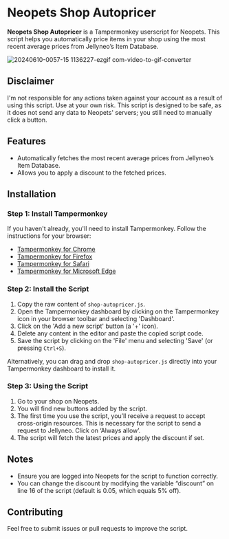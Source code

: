# Neopets Shop Autopricer

**Neopets Shop Autopricer** is a Tampermonkey userscript for Neopets. This script helps you automatically price items in your shop using the most recent average prices from Jellyneo’s Item Database.

![20240610-0057-15 1136227-ezgif com-video-to-gif-converter](https://github.com/ramsestone/Neopets-Shop-Autopricer/assets/74755255/ab1a8497-509c-464f-a5eb-319b7e402144)

## Disclaimer
I'm not responsible for any actions taken against your account as a result of using this script. Use at your own risk. This script is designed to be safe, as it does not send any data to Neopets' servers; you still need to manually click a button.

## Features
- Automatically fetches the most recent average prices from Jellyneo’s Item Database.
- Allows you to apply a discount to the fetched prices.

## Installation
### Step 1: Install Tampermonkey
If you haven't already, you'll need to install Tampermonkey. Follow the instructions for your browser:

- [Tampermonkey for Chrome](https://tampermonkey.net/?ext=dhdg&browser=chrome)
- [Tampermonkey for Firefox](https://tampermonkey.net/?ext=dhdg&browser=firefox)
- [Tampermonkey for Safari](https://tampermonkey.net/?ext=dhdg&browser=safari)
- [Tampermonkey for Microsoft Edge](https://tampermonkey.net/?ext=dhdg&browser=edge)

### Step 2: Install the Script
1. Copy the raw content of `shop-autopricer.js`.
2. Open the Tampermonkey dashboard by clicking on the Tampermonkey icon in your browser toolbar and selecting 'Dashboard'.
3. Click on the 'Add a new script' button (a '+' icon).
4. Delete any content in the editor and paste the copied script code.
5. Save the script by clicking on the 'File' menu and selecting 'Save' (or pressing `Ctrl+S`).

Alternatively, you can drag and drop `shop-autopricer.js` directly into your Tampermonkey dashboard to install it.

### Step 3: Using the Script
1. Go to your shop on Neopets.
2. You will find new buttons added by the script.
3. The first time you use the script, you’ll receive a request to accept cross-origin resources. This is necessary for the script to send a request to Jellyneo. Click on ‘Always allow’.
4. The script will fetch the latest prices and apply the discount if set.

## Notes
- Ensure you are logged into Neopets for the script to function correctly.
- You can change the discount by modifying the variable “discount” on line 16 of the script (default is 0.05, which equals 5% off).

## Contributing
Feel free to submit issues or pull requests to improve the script.
